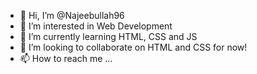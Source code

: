 - 👋 Hi, I’m @Najeebullah96
- 👀 I’m interested in Web Development
- 🌱 I’m currently learning HTML, CSS and JS
- 💞️ I’m looking to collaborate on HTML and CSS for now!
- 📫 How to reach me ...

<!---
Najeebullah96/Najeebullah96 is a ✨ special ✨ repository because its `README.md` (this file) appears on your GitHub profile.
You can click the Preview link to take a look at your changes.
--->
